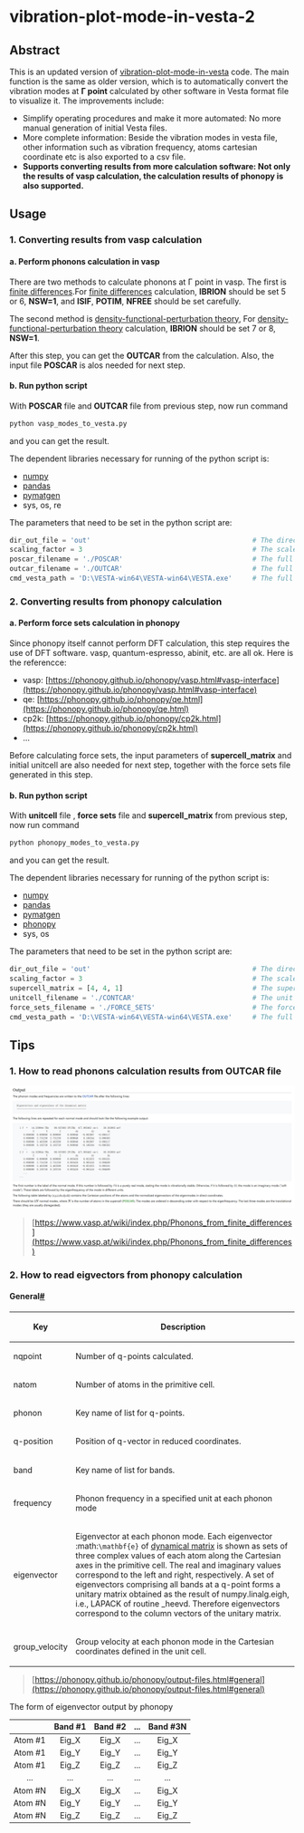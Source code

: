 # vibration-plot-mode-in-vesta-2

## Abstract

This is an updated version of [vibration-plot-mode-in-vesta](https://github.com/faradaymahe/vibration-plot-mode-in-vesta) code. The main function is the same as older version, which is to automatically convert the vibration modes at **Γ point** calculated by other software in Vesta format file to visualize it. The improvements include:

- Simplify operating procedures and make it more automated: No more manual generation of initial Vesta files.
- More complete information: Beside the vibration modes in vesta file, other information such as vibration frequency, atoms cartesian coordinate etc is also exported to a csv file.
- **Supports converting results from more calculation software: Not only the results of vasp calculation, the calculation results of phonopy is also supported.**

## Usage

### **1.** Converting results from vasp calculation

#### **a**.  Perform phonons calculation in vasp
There are two methods to calculate phonons at Γ point in vasp. The first is [finite differences](https://www.vasp.at/wiki/index.php/Phonons_from_finite_differences).For [finite differences](https://www.vasp.at/wiki/index.php/Phonons_from_finite_differences) calculation, **IBRION** should be set 5 or 6, **NSW=1**, and **ISIF**, **POTIM**, **NFREE** should be set carefully.

The second method is [density-functional-perturbation theory](https://www.vasp.at/wiki/index.php/Phonons_from_density-functional-perturbation_theory), For [density-functional-perturbation theory](https://www.vasp.at/wiki/index.php/Phonons_from_density-functional-perturbation_theory) calculation, **IBRION** should be set 7 or 8, **NSW=1**.

After this step, you can get the **OUTCAR** from the calculation. Also, the input file **POSCAR** is alos needed for next step.

#### **b**.  Run python script
With **POSCAR** file and **OUTCAR** file from previous step, now run command 
```bash
python vasp_modes_to_vesta.py
```
and you can get the result.

The dependent libraries necessary for running of the python script is:
- [numpy](https://numpy.org/)
- [pandas](https://pandas.pydata.org/)
- [pymatgen](https://pymatgen.org/)
- sys, os, re

The parameters that need to be set in the python script are:
```python
dir_out_file = 'out'                                        # The directory for saving result file   
scaling_factor = 3                                          # The scale factor of the length of vector in VESTA file     
poscar_filename = './POSCAR'                                # The full path of POSCAR for VASP frequency calculation
outcar_filename = './OUTCAR'                                # The full path of OUTCAR generated in VASP frequency calculation
cmd_vesta_path = 'D:\VESTA-win64\VESTA-win64\VESTA.exe'     # The full path of VESTA command
```

### **2.** Converting results from phonopy calculation

#### **a**.  Perform force sets calculation in phonopy

Since phonopy itself cannot perform DFT calculation, this step requires the use of DFT software. vasp, quantum-espresso, abinit, etc. are all ok. Here is the referencce:
- vasp: [https://phonopy.github.io/phonopy/vasp.html#vasp-interface](https://phonopy.github.io/phonopy/vasp.html#vasp-interface)
- qe: [https://phonopy.github.io/phonopy/qe.html](https://phonopy.github.io/phonopy/qe.html)
- cp2k: [https://phonopy.github.io/phonopy/cp2k.html](https://phonopy.github.io/phonopy/cp2k.html)
- ...

Before calculating force sets, the input parameters of **supercell_matrix** and initial unitcell are also needed for next step, together with the force sets file generated in this step.

#### **b**.  Run python script
With **unitcell** file , **force sets** file and **supercell_matrix** from previous step, now run command 
```bash
python phonopy_modes_to_vesta.py
```
and you can get the result.

The dependent libraries necessary for running of the python script is:
- [numpy](https://numpy.org/)
- [pandas](https://pandas.pydata.org/)
- [pymatgen](https://pymatgen.org/)
- [phonopy](https://phonopy.github.io/phonopy/#)
- sys, os

The parameters that need to be set in the python script are:
```python
dir_out_file = 'out'                                        # The directory for saving result file  
scaling_factor = 3                                          # The scale factor of the length of vector in VESTA file             
supercell_matrix = [4, 4, 1]                                # The supercell matrix used for force sets calculation
unitcell_filename = './CONTCAR'                             # The unit cell used for force sets calculation
force_sets_filename = './FORCE_SETS'                        # The force sets file path calculated by Phonopy
cmd_vesta_path = 'D:\VESTA-win64\VESTA-win64\VESTA.exe'     # The full path of VESTA command
```

## Tips

### **1.**  How to read phonons calculation results from OUTCAR file

![outcar](./figs/outcar.png)

> [https://www.vasp.at/wiki/index.php/Phonons_from_finite_differences](https://www.vasp.at/wiki/index.php/Phonons_from_finite_differences)

### **2.**  How to read eigvectors from phonopy calculation

<section id="general">
<h4>General<a class="headerlink" href="#general" title="Permalink to this heading">#</a></h4>
<table class="table">
<colgroup>
<col style="width: 20.0%">
<col style="width: 80.0%">
</colgroup>
<thead>
<tr class="row-odd"><th class="head"><p>Key</p></th>
<th class="head"><p>Description</p></th>
</tr>
</thead>
<tbody>
<tr class="row-even"><td><p>nqpoint</p></td>
<td><p>Number of q-points calculated.</p></td>
</tr>
<tr class="row-odd"><td><p>natom</p></td>
<td><p>Number of atoms in the primitive cell.</p></td>
</tr>
<tr class="row-even"><td><p>phonon</p></td>
<td><p>Key name of list for q-points.</p></td>
</tr>
<tr class="row-odd"><td><p>q-position</p></td>
<td><p>Position of q-vector in reduced coordinates.</p></td>
</tr>
<tr class="row-even"><td><p>band</p></td>
<td><p>Key name of list for bands.</p></td>
</tr>
<tr class="row-odd"><td><p>frequency</p></td>
<td><p>Phonon frequency in a specified unit at each phonon mode</p></td>
</tr>
<tr class="row-even"><td><p>eigenvector</p></td>
<td><p>Eigenvector at each phonon mode.
Each eigenvector :math:<code class="docutils literal notranslate"><span class="pre">\mathbf{e}</span></code> of
<a class="reference internal" href="formulation.html#dynacmial-matrix-theory"><span class="std std-ref">dynamical matrix</span></a>
is shown as sets of three
complex values of each atom along the Cartesian axes in
the primitive cell. The real and imaginary values
correspond to the left and right, respectively.
A set of eigenvectors comprising all bands at a q-point
forms a unitary matrix obtained as the result of
numpy.linalg.eigh, i.e., LAPACK of routine _heevd.
Therefore eigenvectors correspond to the column vectors
of the unitary matrix.</p></td>
</tr>
<tr class="row-odd"><td><p>group_velocity</p></td>
<td><p>Group velocity at each phonon mode in the
Cartesian coordinates defined in the unit cell.</p></td>
</tr>
</tbody>
</table>
</section>

> [https://phonopy.github.io/phonopy/output-files.html#general](https://phonopy.github.io/phonopy/output-files.html#general)

The form of eigenvector output by phonopy

|  | Band #1 | Band #2 | ... | Band #3N|
| :---: | :---: | :---: | :---: | :---: | 
| Atom #1 | Eig_X | Eig_X | ... | Eig_X |
| Atom #1 | Eig_Y | Eig_Y | ... | Eig_Y |
| Atom #1 | Eig_Z | Eig_Z | ... | Eig_Z |
| ... | ... | ... | ... | ... |
| Atom #N | Eig_X | Eig_X | ... | Eig_X |
| Atom #N | Eig_Y | Eig_Y | ... | Eig_Y |
| Atom #N | Eig_Z | Eig_Z | ... | Eig_Z |
